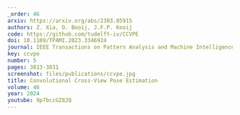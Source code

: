 ```yaml
---
_order: 46
arxiv: https://arxiv.org/abs/2303.05915
authors: Z. Xia, O. Booij, J.F.P. Kooij
code: https://github.com/tudelft-iv/CCVPE
doi: 10.1109/TPAMI.2023.3346924
journal: IEEE Transactions on Pattern Analysis and Machine Intelligence (T-PAMI)
key: ccvpe
number: 5
pages: 3813-3831
screenshot: files/publications/ccvpe.jpg
title: Convolutional Cross-View Pose Estimation
volume: 46
year: 2024
youtube: 9p7bccGZ82Q
---
```


